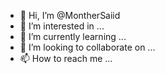- 👋 Hi, I’m @MontherSaiid
- 👀 I’m interested in ...
- 🌱 I’m currently learning ...
- 💞️ I’m looking to collaborate on ...
- 📫 How to reach me ...

<!---
MontherSaiid/MontherSaiid is a ✨ special ✨ repository because its `README.md` (this file) appears on your GitHub profile.
You can click the Preview link to take a look at your changes.
--->
